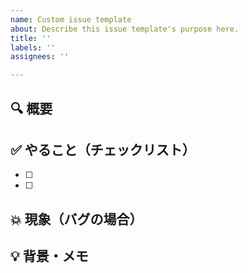 ```yaml
---
name: Custom issue template
about: Describe this issue template's purpose here.
title: ''
labels: ''
assignees: ''

---
```


## 🔍 概要
<!-- 例: ログイン時にエラーが出る -->

## ✅ やること（チェックリスト）
<!-- 例:
- [ ] エラーメッセージを再現
- [ ] サーバー側のログ確認
-->

- [ ] 
- [ ] 

## 💥 現象（バグの場合）
<!-- バグなら再現手順を。例:
1. `/login` にアクセス
2. 正しいパスワードを入れてもログインできない
-->

## 💡 背景・メモ
<!-- なぜ対応するか、参考資料URLなど -->

